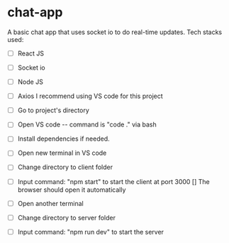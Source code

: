 # chat-app
A basic chat app that uses socket io to do real-time updates.
Tech stacks used: 
- [ ] React JS
- [ ] Socket io
- [ ] Node JS
- [ ] Axios
I recommend using VS code for this project

- [ ] Go to project's directory
- [ ] Open VS code -- command is "code ." via bash
- [ ] Install dependencies if needed.
- [ ] Open new terminal in VS code
- [ ] Change directory to client folder
- [ ] Input command: "npm start" to start the client at port 3000
        [] The browser should open it automatically
- [ ] Open another terminal
- [ ] Change directory to server folder
- [ ] Input command: "npm run dev" to start the server

